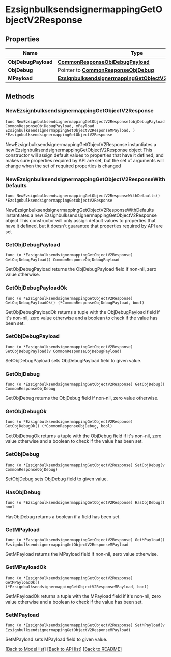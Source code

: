 # EzsignbulksendsignermappingGetObjectV2Response

## Properties

Name | Type | Description | Notes
------------ | ------------- | ------------- | -------------
**ObjDebugPayload** | [**CommonResponseObjDebugPayload**](CommonResponseObjDebugPayload.md) |  | 
**ObjDebug** | Pointer to [**CommonResponseObjDebug**](CommonResponseObjDebug.md) |  | [optional] 
**MPayload** | [**EzsignbulksendsignermappingGetObjectV2ResponseMPayload**](EzsignbulksendsignermappingGetObjectV2ResponseMPayload.md) |  | 

## Methods

### NewEzsignbulksendsignermappingGetObjectV2Response

`func NewEzsignbulksendsignermappingGetObjectV2Response(objDebugPayload CommonResponseObjDebugPayload, mPayload EzsignbulksendsignermappingGetObjectV2ResponseMPayload, ) *EzsignbulksendsignermappingGetObjectV2Response`

NewEzsignbulksendsignermappingGetObjectV2Response instantiates a new EzsignbulksendsignermappingGetObjectV2Response object
This constructor will assign default values to properties that have it defined,
and makes sure properties required by API are set, but the set of arguments
will change when the set of required properties is changed

### NewEzsignbulksendsignermappingGetObjectV2ResponseWithDefaults

`func NewEzsignbulksendsignermappingGetObjectV2ResponseWithDefaults() *EzsignbulksendsignermappingGetObjectV2Response`

NewEzsignbulksendsignermappingGetObjectV2ResponseWithDefaults instantiates a new EzsignbulksendsignermappingGetObjectV2Response object
This constructor will only assign default values to properties that have it defined,
but it doesn't guarantee that properties required by API are set

### GetObjDebugPayload

`func (o *EzsignbulksendsignermappingGetObjectV2Response) GetObjDebugPayload() CommonResponseObjDebugPayload`

GetObjDebugPayload returns the ObjDebugPayload field if non-nil, zero value otherwise.

### GetObjDebugPayloadOk

`func (o *EzsignbulksendsignermappingGetObjectV2Response) GetObjDebugPayloadOk() (*CommonResponseObjDebugPayload, bool)`

GetObjDebugPayloadOk returns a tuple with the ObjDebugPayload field if it's non-nil, zero value otherwise
and a boolean to check if the value has been set.

### SetObjDebugPayload

`func (o *EzsignbulksendsignermappingGetObjectV2Response) SetObjDebugPayload(v CommonResponseObjDebugPayload)`

SetObjDebugPayload sets ObjDebugPayload field to given value.


### GetObjDebug

`func (o *EzsignbulksendsignermappingGetObjectV2Response) GetObjDebug() CommonResponseObjDebug`

GetObjDebug returns the ObjDebug field if non-nil, zero value otherwise.

### GetObjDebugOk

`func (o *EzsignbulksendsignermappingGetObjectV2Response) GetObjDebugOk() (*CommonResponseObjDebug, bool)`

GetObjDebugOk returns a tuple with the ObjDebug field if it's non-nil, zero value otherwise
and a boolean to check if the value has been set.

### SetObjDebug

`func (o *EzsignbulksendsignermappingGetObjectV2Response) SetObjDebug(v CommonResponseObjDebug)`

SetObjDebug sets ObjDebug field to given value.

### HasObjDebug

`func (o *EzsignbulksendsignermappingGetObjectV2Response) HasObjDebug() bool`

HasObjDebug returns a boolean if a field has been set.

### GetMPayload

`func (o *EzsignbulksendsignermappingGetObjectV2Response) GetMPayload() EzsignbulksendsignermappingGetObjectV2ResponseMPayload`

GetMPayload returns the MPayload field if non-nil, zero value otherwise.

### GetMPayloadOk

`func (o *EzsignbulksendsignermappingGetObjectV2Response) GetMPayloadOk() (*EzsignbulksendsignermappingGetObjectV2ResponseMPayload, bool)`

GetMPayloadOk returns a tuple with the MPayload field if it's non-nil, zero value otherwise
and a boolean to check if the value has been set.

### SetMPayload

`func (o *EzsignbulksendsignermappingGetObjectV2Response) SetMPayload(v EzsignbulksendsignermappingGetObjectV2ResponseMPayload)`

SetMPayload sets MPayload field to given value.



[[Back to Model list]](../README.md#documentation-for-models) [[Back to API list]](../README.md#documentation-for-api-endpoints) [[Back to README]](../README.md)


